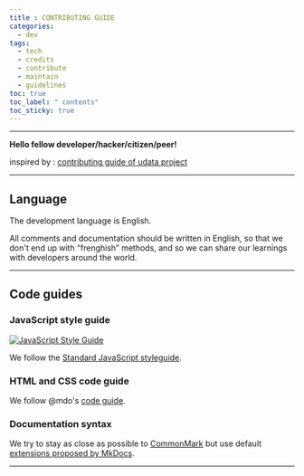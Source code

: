 ```yaml
---
title : CONTRIBUTING GUIDE
categories:
  - dev
tags:
  - tech
  - credits
  - contribute
  - maintain
  - guidelines
toc: true
toc_label: " contents"
toc_sticky: true
---
```


-----

**Hello fellow developer/hacker/citizen/peer!**

inspired by : [contributing guide of udata project](https://github.com/opendatateam/udata/blob/master/CONTRIBUTING.md)

---------

## Language

The development language is English.

All comments and documentation should be written in English, so that we don't end up with “frenghish” methods, and so we can share our learnings with developers around the world.


-----------

## Code guides

### JavaScript style guide

[![JavaScript Style Guide](https://cdn.rawgit.com/standard/standard/master/badge.svg)](https://github.com/standard/standard)

We follow the [Standard JavaScript styleguide][js-styleguide].

### HTML and CSS code guide

We follow @mdo's [code guide][code-guide].

### Documentation syntax

We try to stay as close as possible to [CommonMark][] but use default [extensions proposed by MkDocs][extensions-mkdocs].

[code-ethics]: https://www.w3.org/Consortium/cepc
[simplified-github-workflow]: http://scottchacon.com/2011/08/31/github-flow.html
[js-styleguide]: https://standardjs.com/#install
[code-guide]: http://codeguide.co/
[commonmark]: http://commonmark.org/
[extensions-mkdocs]: http://www.mkdocs.org/user-guide/writing-your-docs/
[gitter]: https://gitter.im/opendatateam/udata

---------


<br>
<br>
